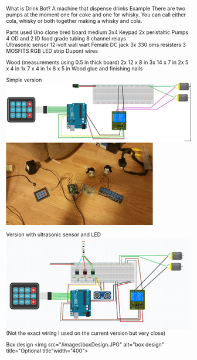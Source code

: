 What is Drink Bot?
A machine that dispense drinks
Example
There are two pumps at the moment one for coke and one for whisky. You can call either cola, whisky or both together making a whisky and cola.

Parts used
Uno clone 
bred board medium
3x4 Keypad
2x peristaltic Pumps
4 OD and 2 ID food grade tubing
8 channel relays  
Ultrasonic sensor 
12-volt wall wart
Female DC jack 
3x 330 oms resisters
3 MOSFITS
RGB LED strip
Dupont wires

Wood (measurements using 0.5 in thick board)
2x 12 x 8 in
3x 14 x 7 in
2x 5 x 4 in
1x 7 x 4 in
1x 8 x 5 in
Wood glue and finishing nails

Simple version
<img src="images/simpleSkatch.jpg" alt="simple sketch" title="Optional title" width="600"><br/>
<img src="images/buildPic.jpg" alt="build picture" title="Optional title" width="400"><br/>



Version with ultrasonic sensor and LED
<img src="images/DrinkBotsketch.png" alt="drink bot sketch" title="Optional title" width="600"><br/>
(Not the exact wiring I used on the current version but very close)

Box design
<img src="/images\boxDesign.JPG" alt="box design" title="Optional title"width="400"><br/>
